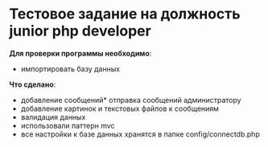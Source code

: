 ﻿# Тестовое задание на должность junior php developer

**Для проверки программы необходимо**: 

* импортировать базу данных


**Что сделано**: 

* добавление сообщений* отправка сообщений администратору
* добавление картинок и текстовых файлов к сообщениям
* валидация данных
* использовали паттерн mvc
* все настройки к базе данных хранятся в папке config/connectdb.php

